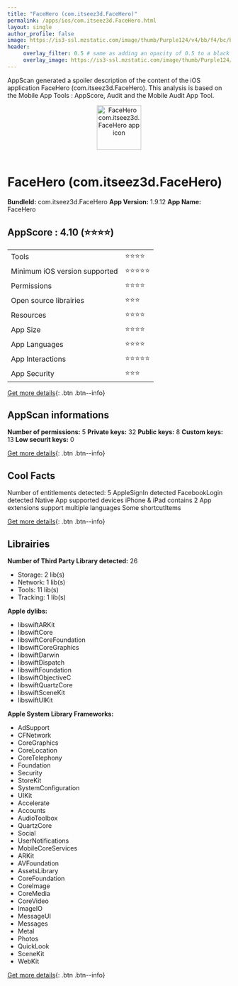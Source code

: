 ```yaml
---
title: "FaceHero (com.itseez3d.FaceHero)"
permalink: /apps/ios/com.itseez3d.FaceHero.html
layout: single
author_profile: false
image: https://is3-ssl.mzstatic.com/image/thumb/Purple124/v4/bb/f4/bc/bbf4bcec-fbfb-b3a3-395d-8a5874e23385/AppIcon-0-0-1x_U007emarketing-0-0-0-7-0-0-sRGB-0-0-0-GLES2_U002c0-512MB-85-220-0-0.png/512x512bb.jpg
header: 
     overlay_filter: 0.5 # same as adding an opacity of 0.5 to a black background
     overlay_image: https://is3-ssl.mzstatic.com/image/thumb/Purple124/v4/bb/f4/bc/bbf4bcec-fbfb-b3a3-395d-8a5874e23385/AppIcon-0-0-1x_U007emarketing-0-0-0-7-0-0-sRGB-0-0-0-GLES2_U002c0-512MB-85-220-0-0.png/512x512bb.jpg
---
```

AppScan generated a spoiler description of the content of the iOS application FaceHero (com.itseez3d.FaceHero). This analysis is based on the Mobile App Tools : AppScore, Audit and the Mobile Audit App Tool.

  
  
<div style="text-align: center;"><img src="https://is3-ssl.mzstatic.com/image/thumb/Purple124/v4/bb/f4/bc/bbf4bcec-fbfb-b3a3-395d-8a5874e23385/AppIcon-0-0-1x_U007emarketing-0-0-0-7-0-0-sRGB-0-0-0-GLES2_U002c0-512MB-85-220-0-0.png/512x512bb.jpg" width="100" height="100" alt="FaceHero com.itseez3d.FaceHero app icon"></div></br>
  
# FaceHero (com.itseez3d.FaceHero)

**BundleId:** com.itseez3d.FaceHero
**App Version:** 1.9.12
**App Name:** FaceHero


## AppScore : 4.10 (⭐️⭐️⭐️⭐️) 

<table>
<tr><td> Tools </td><td> ⭐️⭐️⭐️⭐️ </td></tr>
<tr><td> Minimum iOS version supported </td><td> ⭐️⭐️⭐️⭐️⭐️ </td></tr>
<tr><td> Permissions </td><td> ⭐️⭐️⭐️⭐️ </td></tr>
<tr><td> Open source librairies </td><td> ⭐️⭐️⭐️ </td></tr>
<tr><td> Resources </td><td> ⭐️⭐️⭐️⭐️ </td></tr>
<tr><td> App Size </td><td> ⭐️⭐️⭐️⭐️ </td></tr>
<tr><td> App Languages </td><td> ⭐️⭐️⭐️⭐️ </td></tr>
<tr><td> App Interactions </td><td> ⭐️⭐️⭐️⭐️⭐️ </td></tr>
<tr><td> App Security </td><td> ⭐️⭐️⭐️ </td></tr>
</table>

[Get more details](/pricing.html){: .btn .btn--info}  
  
## AppScan informations 

**Number of permissions:** 5
**Private keys:** 32
**Public keys:** 8
**Custom keys:** 13
**Low securit keys:** 0
  
[Get more details](/pricing.html){: .btn .btn--info}

## Cool Facts

Number of entitlements detected: 5
AppleSignIn detected
FacebookLogin detected
Native App
supported devices iPhone & iPad
contains 2 App extensions
support multiple languages
Some shortcutItems 
  
[Get more details](/pricing.html){: .btn .btn--info}

## Librairies 
**Number of Third Party Library detected:** 26
- Storage: 2 lib(s)
- Network: 1 lib(s)
- Tools: 11 lib(s)
- Tracking: 1 lib(s)

**Apple dylibs:**
- libswiftARKit
- libswiftCore
- libswiftCoreFoundation
- libswiftCoreGraphics
- libswiftDarwin
- libswiftDispatch
- libswiftFoundation
- libswiftObjectiveC
- libswiftQuartzCore
- libswiftSceneKit
- libswiftUIKit


**Apple System Library Frameworks:**
- AdSupport
- CFNetwork
- CoreGraphics
- CoreLocation
- CoreTelephony
- Foundation
- Security
- StoreKit
- SystemConfiguration
- UIKit
- Accelerate
- Accounts
- AudioToolbox
- QuartzCore
- Social
- UserNotifications
- MobileCoreServices
- ARKit
- AVFoundation
- AssetsLibrary
- CoreFoundation
- CoreImage
- CoreMedia
- CoreVideo
- ImageIO
- MessageUI
- Messages
- Metal
- Photos
- QuickLook
- SceneKit
- WebKit


  
[Get more details](/pricing.html){: .btn .btn--info}

